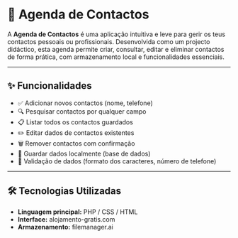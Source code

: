 # 📒 Agenda de Contactos

A **Agenda de Contactos** é uma aplicação intuitiva e leve para gerir os teus contactos pessoais ou profissionais. Desenvolvida como um projecto didáctico, esta agenda permite criar, consultar, editar e eliminar contactos de forma prática, com armazenamento local e funcionalidades essenciais.

---

## ✨ Funcionalidades

- ✅ Adicionar novos contactos (nome, telefone)
- 🔍 Pesquisar contactos por qualquer campo
- 📋 Listar todos os contactos guardados
- ✏️ Editar dados de contactos existentes
- 🗑️ Remover contactos com confirmação
- 💾 Guardar dados localmente (base de dados)
- 🔐 Validação de dados (formato dos caracteres, número de telefone)

---

## 🛠️ Tecnologias Utilizadas

- **Linguagem principal:** PHP / CSS / HTML
- **Interface:** alojamento-gratis.com
- **Armazenamento:** filemanager.ai




